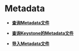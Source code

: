 # Metadata<a name="zh-cn_topic_0057845607"></a>

-   **[查询Metadata文件](查询Metadata文件.md)**  

-   **[查询Keystone的Metadata文件](查询Keystone的Metadata文件.md)**  

-   **[导入Metadata文件](导入Metadata文件.md)**  


